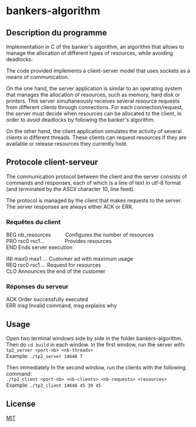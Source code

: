 # bankers-algorithm

## Description du programme

Implementation in C of the banker's algorithm, an algorithm that allows to manage the allocation of different types of resources, while avoiding deadlocks.

The code provided implements a client-server model that uses sockets as a means of communication.

On the one hand, the server application is similar to an operating system that manages the allocation of resources, such as memory, hard disk or printers. This server simultaneously receives several resource requests from different clients through connections. For each connection/request, the server must decide when resources can be allocated to the client, in order to avoid deadlocks by following the banker's algorithm.

On the other hand, the client application simulates the activity of several clients in different threads. These clients can request resources if they are available or release resources they currently hold.

## Protocole client-serveur

The communication protocol between the client and the server consists of commands and responses, each of which is a line of text in utf-8 format (and terminated by the ASCII character 10, line feed).

The protocol is managed by the client that makes requests to the server. The server responses are always either ACK or ERR.

### Requêtes du client

BEG nb_resources&nbsp;&nbsp;&nbsp;&nbsp;&nbsp;&nbsp;&nbsp;&nbsp;&nbsp;&nbsp;Configures the number of resources  
PRO rsc0 rsc1...&nbsp;&nbsp;&nbsp;&nbsp;&nbsp;&nbsp;&nbsp;&nbsp;&nbsp;&nbsp;&nbsp;&nbsp;&nbsp;&nbsp;Provides resources  
END                                 Ends server execution  

INI max0 max1 ...            Customer ad with maximum usage  
REQ rsc0 rsc1 ...             Request for resources  
CLO                                 Announces the end of the customer  

### Réponses du serveur 

ACK                 Order successfully executed  
ERR *msg*       Invalid command, msg explains why

## Usage

Open two terminal windows side by side in the folder bankers-algorithm. Then do ``cd build`` in each window.
In the first window, run the server with:  
``tp2_server <port-nb> <nb-threads>``  
Example: ``./tp2_server 14648 7``  

Then immediately In the second window, run the clients with the following command:  
```./tp2_client <port-nb> <nb-clients> <nb-requests> <resources>```  
Example: ``./tp2_client 14648 45 39 45``

## License
[MIT](https://raw.githubusercontent.com/Nakwendaa/bankers-algorithm/master/LICENSE)
